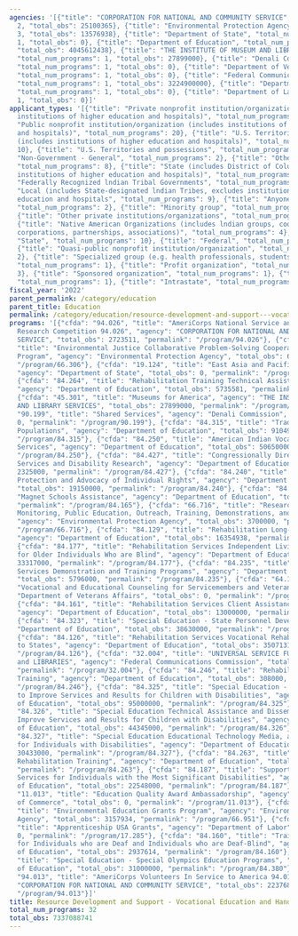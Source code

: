 ```yaml
---
agencies: '[{"title": "CORPORATION FOR NATIONAL AND COMMUNITY SERVICE", "total_num_programs":
  2, "total_obs": 25100365}, {"title": "Environmental Protection Agency", "total_num_programs":
  3, "total_obs": 13576938}, {"title": "Department of State", "total_num_programs":
  1, "total_obs": 0}, {"title": "Department of Education", "total_num_programs": 20,
  "total_obs": 4045612438}, {"title": "THE INSTITUTE OF MUSEUM AND LIBRARY SERVICES",
  "total_num_programs": 1, "total_obs": 27899000}, {"title": "Denali Commission",
  "total_num_programs": 1, "total_obs": 0}, {"title": "Department of Veterans Affairs",
  "total_num_programs": 1, "total_obs": 0}, {"title": "Federal Communications Commission",
  "total_num_programs": 1, "total_obs": 3224900000}, {"title": "Department of Commerce",
  "total_num_programs": 1, "total_obs": 0}, {"title": "Department of Labor", "total_num_programs":
  1, "total_obs": 0}]'
applicant_types: '[{"title": "Private nonprofit institution/organization (includes
  institutions of higher education and hospitals)", "total_num_programs": 14}, {"title":
  "Public nonprofit institution/organization (includes institutions of higher education
  and hospitals)", "total_num_programs": 20}, {"title": "U.S. Territories and possessions
  (includes institutions of higher education and hospitals)", "total_num_programs":
  10}, {"title": "U.S. Territories and possessions", "total_num_programs": 6}, {"title":
  "Non-Government - General", "total_num_programs": 2}, {"title": "Other public institution/organization",
  "total_num_programs": 8}, {"title": "State (includes District of Columbia, public
  institutions of higher education and hospitals)", "total_num_programs": 12}, {"title":
  "Federally Recognized lndian Tribal Governments", "total_num_programs": 6}, {"title":
  "Local (includes State-designated lndian Tribes, excludes institutions of higher
  education and hospitals", "total_num_programs": 9}, {"title": "Anyone/general public",
  "total_num_programs": 2}, {"title": "Minority group", "total_num_programs": 1},
  {"title": "Other private institutions/organizations", "total_num_programs": 2},
  {"title": "Native American Organizations (includes lndian groups, cooperatives,
  corporations, partnerships, associations)", "total_num_programs": 4}, {"title":
  "State", "total_num_programs": 10}, {"title": "Federal", "total_num_programs": 1},
  {"title": "Quasi-public nonprofit institution/organization", "total_num_programs":
  2}, {"title": "Specialized group (e.g. health professionals, students, veterans)",
  "total_num_programs": 1}, {"title": "Profit organization", "total_num_programs":
  3}, {"title": "Sponsored organization", "total_num_programs": 1}, {"title": "Interstate",
  "total_num_programs": 1}, {"title": "Intrastate", "total_num_programs": 1}]'
fiscal_year: '2022'
parent_permalink: /category/education
parent_title: Education
permalink: /category/education/resource-development-and-support---vocational-education-and-handicapped-education
programs: '[{"cfda": "94.026", "title": "AmeriCorps National Service and Civic Engagement
  Research Competition 94.026", "agency": "CORPORATION FOR NATIONAL AND COMMUNITY
  SERVICE", "total_obs": 2723511, "permalink": "/program/94.026"}, {"cfda": "66.306",
  "title": "Environmental Justice Collaborative Problem-Solving Cooperative Agreement
  Program", "agency": "Environmental Protection Agency", "total_obs": 6719004, "permalink":
  "/program/66.306"}, {"cfda": "19.124", "title": "East Asia and Pacific Grants Program",
  "agency": "Department of State", "total_obs": 0, "permalink": "/program/19.124"},
  {"cfda": "84.264", "title": "Rehabilitation Training Technical Assistance Centers",
  "agency": "Department of Education", "total_obs": 5735581, "permalink": "/program/84.264"},
  {"cfda": "45.301", "title": "Museums for America", "agency": "THE INSTITUTE OF MUSEUM
  AND LIBRARY SERVICES", "total_obs": 27899000, "permalink": "/program/45.301"}, {"cfda":
  "90.199", "title": "Shared Services", "agency": "Denali Commission", "total_obs":
  0, "permalink": "/program/90.199"}, {"cfda": "84.315", "title": "Traditionally Underserved
  Populations", "agency": "Department of Education", "total_obs": 910490, "permalink":
  "/program/84.315"}, {"cfda": "84.250", "title": "American Indian Vocational Rehabilitation
  Services", "agency": "Department of Education", "total_obs": 50650000, "permalink":
  "/program/84.250"}, {"cfda": "84.427", "title": "Congressionally Directed Spending\u2014Rehabilitation
  Services and Disability Research", "agency": "Department of Education", "total_obs":
  2325000, "permalink": "/program/84.427"}, {"cfda": "84.240", "title": "Program of
  Protection and Advocacy of Individual Rights", "agency": "Department of Education",
  "total_obs": 19150000, "permalink": "/program/84.240"}, {"cfda": "84.165", "title":
  "Magnet Schools Assistance", "agency": "Department of Education", "total_obs": 122649000,
  "permalink": "/program/84.165"}, {"cfda": "66.716", "title": "Research, Development,
  Monitoring, Public Education, Outreach, Training, Demonstrations, and Studies ",
  "agency": "Environmental Protection Agency", "total_obs": 3700000, "permalink":
  "/program/66.716"}, {"cfda": "84.129", "title": "Rehabilitation Long-Term Training",
  "agency": "Department of Education", "total_obs": 16354938, "permalink": "/program/84.129"},
  {"cfda": "84.177", "title": "Rehabilitation Services Independent Living Services
  for Older Individuals Who are Blind", "agency": "Department of Education", "total_obs":
  33317000, "permalink": "/program/84.177"}, {"cfda": "84.235", "title": "Rehabilitation
  Services Demonstration and Training Programs", "agency": "Department of Education",
  "total_obs": 5796000, "permalink": "/program/84.235"}, {"cfda": "64.125", "title":
  "Vocational and Educational Counseling for Servicemembers and Veterans", "agency":
  "Department of Veterans Affairs", "total_obs": 0, "permalink": "/program/64.125"},
  {"cfda": "84.161", "title": "Rehabilitation Services Client Assistance Program",
  "agency": "Department of Education", "total_obs": 13000000, "permalink": "/program/84.161"},
  {"cfda": "84.323", "title": "Special Education - State Personnel Development", "agency":
  "Department of Education", "total_obs": 38630000, "permalink": "/program/84.323"},
  {"cfda": "84.126", "title": "Rehabilitation Services Vocational Rehabilitation Grants
  to States", "agency": "Department of Education", "total_obs": 3507131103, "permalink":
  "/program/84.126"}, {"cfda": "32.004", "title": "UNIVERSAL SERVICE FUND - SCHOOLS
  and LIBRARIES", "agency": "Federal Communications Commission", "total_obs": 3224900000,
  "permalink": "/program/32.004"}, {"cfda": "84.246", "title": "Rehabilitation Short-Term
  Training", "agency": "Department of Education", "total_obs": 308000, "permalink":
  "/program/84.246"}, {"cfda": "84.325", "title": "Special Education - Personnel Development
  to Improve Services and Results for Children with Disabilities", "agency": "Department
  of Education", "total_obs": 95000000, "permalink": "/program/84.325"}, {"cfda":
  "84.326", "title": "Special Education Technical Assistance and Dissemination to
  Improve Services and Results for Children with Disabilities", "agency": "Department
  of Education", "total_obs": 44345000, "permalink": "/program/84.326"}, {"cfda":
  "84.327", "title": "Special Education Educational Technology Media, and Materials
  for Individuals with Disabilities", "agency": "Department of Education", "total_obs":
  30433000, "permalink": "/program/84.327"}, {"cfda": "84.263", "title": "Innovative
  Rehabilitation Training", "agency": "Department of Education", "total_obs": 3391712,
  "permalink": "/program/84.263"}, {"cfda": "84.187", "title": "Supported Employment
  Services for Individuals with the Most Significant Disabilities", "agency": "Department
  of Education", "total_obs": 22548000, "permalink": "/program/84.187"}, {"cfda":
  "11.013", "title": "Education Quality Award Ambassadorship", "agency": "Department
  of Commerce", "total_obs": 0, "permalink": "/program/11.013"}, {"cfda": "66.951",
  "title": "Environmental Education Grants Program", "agency": "Environmental Protection
  Agency", "total_obs": 3157934, "permalink": "/program/66.951"}, {"cfda": "17.285",
  "title": "Apprenticeship USA Grants", "agency": "Department of Labor", "total_obs":
  0, "permalink": "/program/17.285"}, {"cfda": "84.160", "title": "Training Interpreters
  for Individuals who are Deaf and Individuals who are Deaf-Blind", "agency": "Department
  of Education", "total_obs": 2937614, "permalink": "/program/84.160"}, {"cfda": "84.380",
  "title": "Special Education - Special Olympics Education Programs", "agency": "Department
  of Education", "total_obs": 31000000, "permalink": "/program/84.380"}, {"cfda":
  "94.013", "title": "AmeriCorps Volunteers In Service to America 94.013", "agency":
  "CORPORATION FOR NATIONAL AND COMMUNITY SERVICE", "total_obs": 22376854, "permalink":
  "/program/94.013"}]'
title: Resource Development and Support - Vocational Education and Handicapped Education
total_num_programs: 32
total_obs: 7337088741
---
```

